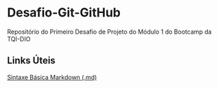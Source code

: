 # Desafio-Git-GitHub
Repositório do Primeiro Desafio de Projeto do Módulo 1 do Bootcamp da TQI-DIO
## Links Úteis
[Sintaxe Básica Markdown (.md)](https://markdown.net.br/sintaxe-basica/)
